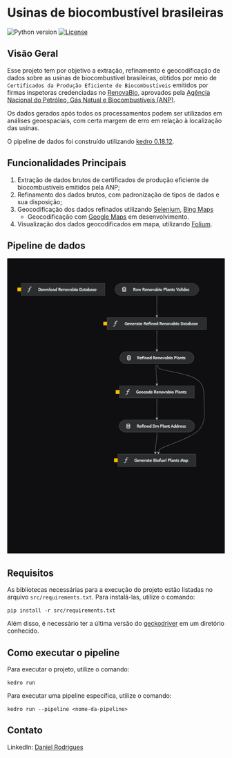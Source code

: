 # Usinas de biocombustível brasileiras

![Python version](https://img.shields.io/badge/python-3.9%20-blue.svg)
[![License](https://img.shields.io/badge/license-Apache%202.0-blue.svg)](https://github.com/daniel64bit/biofuel_brazil_plants/blob/main/LICENSE.md)

## Visão Geral

Esse projeto tem por objetivo a extração, refinamento e geocodificação de dados sobre as usinas de biocombustível brasileiras, obtidos por meio de `Certificados da Produção Eficiente de Biocombustíveis` emitidos por firmas inspetoras credenciadas no [RenovaBio](https://www.gov.br/anp/pt-br/assuntos/renovabio), aprovados pela [Agência Nacional do Petróleo, Gás Natual e Biocombustíveis (ANP)](https://www.gov.br/anp/pt-br).

Os dados gerados após todos os processamentos podem ser utilizados em análises geoespaciais, com certa margem de erro em relação à localização das usinas.

O pipeline de dados foi construído utilizando [kedro 0.18.12](https://kedro.readthedocs.io/en/stable/).

## Funcionalidades Principais

1. Extração de dados brutos de certificados de produção eficiente de biocombustíveis emitidos pela ANP;
2. Refinamento dos dados brutos, com padronização de tipos de dados e sua disposição;
3. Geocodificação dos dados refinados utilizando [Selenium](https://selenium-python.readthedocs.io/index.html), [Bing Maps](https://www.bing.com/maps/)
    - Geocodificação com [Google Maps](https://www.google.com.br/maps/) em desenvolvimento.
4. Visualização dos dados geocodificados em mapa, utilizando [Folium](https://python-visualization.github.io/folium/).

## Pipeline de dados

![pipeline](docs/image/biofuel_plants_pipeline.png)

## Requisitos

As bibliotecas necessárias para a execução do projeto estão listadas no arquivo `src/requirements.txt`. Para instalá-las, utilize o comando:

```
pip install -r src/requirements.txt
```

Além disso, é necessário ter a última versão do [geckodriver](https://github.com/mozilla/geckodriver/releases/) em um diretório conhecido. 

## Como executar o pipeline

Para executar o projeto, utilize o comando:

```
kedro run
```

Para executar uma pipeline específica, utilize o comando:
```
kedro run --pipeline <nome-da-pipeline>
```

## Contato

LinkedIn: [Daniel Rodrigues](https://www.linkedin.com/in/danielrod147/)
